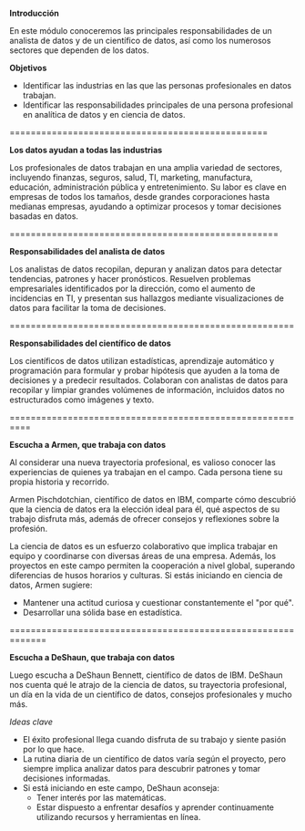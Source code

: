 **Introducción**

En este módulo conoceremos las principales responsabilidades de un analista de datos y de un científico de datos, así como los numerosos sectores que dependen de los datos.

**Objetivos**

- Identificar las industrias en las que las personas profesionales en datos trabajan.
- Identificar las responsabilidades principales de una persona profesional en analítica de datos y en ciencia de datos.

=================================================

**Los datos ayudan a todas las industrias**

Los profesionales de datos trabajan en una amplia variedad de sectores, incluyendo finanzas, seguros, salud, TI, marketing, manufactura, educación, administración pública y entretenimiento. Su labor es clave en empresas de todos los tamaños, desde grandes corporaciones hasta medianas empresas, ayudando a optimizar procesos y tomar decisiones basadas en datos.

===================================================

**Responsabilidades del analista de datos**

Los analistas de datos recopilan, depuran y analizan datos para detectar tendencias, patrones y hacer pronósticos. Resuelven problemas empresariales identificados por la dirección, como el aumento de incidencias en TI, y presentan sus hallazgos mediante visualizaciones de datos para facilitar la toma de decisiones.

======================================================

**Responsabilidades del científico de datos**

Los científicos de datos utilizan estadísticas, aprendizaje automático y programación para formular y probar hipótesis que ayuden a la toma de decisiones y a predecir resultados. Colaboran con analistas de datos para recopilar y limpiar grandes volúmenes de información, incluidos datos no estructurados como imágenes y texto.

==========================================================

**Escucha a Armen, que trabaja con datos**

Al considerar una nueva trayectoria profesional, es valioso conocer las experiencias de quienes ya trabajan en el campo. Cada persona tiene su propia historia y recorrido.  

Armen Pischdotchian, científico de datos en IBM, comparte cómo descubrió que la ciencia de datos era la elección ideal para él, qué aspectos de su trabajo disfruta más, además de ofrecer consejos y reflexiones sobre la profesión.

La ciencia de datos es un esfuerzo colaborativo que implica trabajar en equipo y coordinarse con diversas áreas de una empresa. Además, los proyectos en este campo permiten la cooperación a nivel global, superando diferencias de husos horarios y culturas. Si estás iniciando en ciencia de datos, Armen sugiere:  
- Mantener una actitud curiosa y cuestionar constantemente el "por qué".  
- Desarrollar una sólida base en estadística.

=============================================================

**Escucha a DeShaun, que trabaja con datos**

Luego escucha a DeShaun Bennett, científico de datos de IBM. DeShaun nos cuenta qué le atrajo de la ciencia de datos, su trayectoria profesional, un día en la vida de un científico de datos, consejos profesionales y mucho más. 

*Ideas clave*  

- El éxito profesional llega cuando disfruta de su trabajo y siente pasión por lo que hace.  
- La rutina diaria de un científico de datos varía según el proyecto, pero siempre implica analizar datos para descubrir patrones y tomar decisiones informadas.  
- Si está iniciando en este campo, DeShaun aconseja:  
  - Tener interés por las matemáticas.  
  - Estar dispuesto a enfrentar desafíos y aprender continuamente utilizando recursos y herramientas en línea.